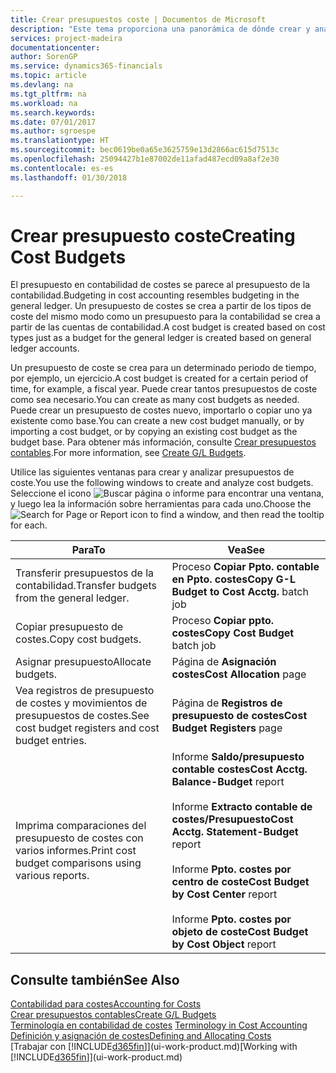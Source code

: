 ```yaml
---
title: Crear presupuestos coste | Documentos de Microsoft
description: "Este tema proporciona una panorámica de dónde crear y analizar presupuestos de costes."
services: project-madeira
documentationcenter: 
author: SorenGP
ms.service: dynamics365-financials
ms.topic: article
ms.devlang: na
ms.tgt_pltfrm: na
ms.workload: na
ms.search.keywords: 
ms.date: 07/01/2017
ms.author: sgroespe
ms.translationtype: HT
ms.sourcegitcommit: bec0619be0a65e3625759e13d2866ac615d7513c
ms.openlocfilehash: 25094427b1e87002de11afad487ecd09a8af2e30
ms.contentlocale: es-es
ms.lasthandoff: 01/30/2018

---
```

# <a name="creating-cost-budgets"></a><span data-ttu-id="652dc-103">Crear presupuesto coste</span><span class="sxs-lookup"><span data-stu-id="652dc-103">Creating Cost Budgets</span></span>
<span data-ttu-id="652dc-104">El presupuesto en contabilidad de costes se parece al presupuesto de la contabilidad.</span><span class="sxs-lookup"><span data-stu-id="652dc-104">Budgeting in cost accounting resembles budgeting in the general ledger.</span></span> <span data-ttu-id="652dc-105">Un presupuesto de costes se crea a partir de los tipos de coste del mismo modo como un presupuesto para la contabilidad se crea a partir de las cuentas de contabilidad.</span><span class="sxs-lookup"><span data-stu-id="652dc-105">A cost budget is created based on cost types just as a budget for the general ledger is created based on general ledger accounts.</span></span>  

<span data-ttu-id="652dc-106">Un presupuesto de coste se crea para un determinado periodo de tiempo, por ejemplo, un ejercicio.</span><span class="sxs-lookup"><span data-stu-id="652dc-106">A cost budget is created for a certain period of time, for example, a fiscal year.</span></span> <span data-ttu-id="652dc-107">Puede crear tantos presupuestos de coste como sea necesario.</span><span class="sxs-lookup"><span data-stu-id="652dc-107">You can create as many cost budgets as needed.</span></span> <span data-ttu-id="652dc-108">Puede crear un presupuesto de costes nuevo, importarlo o copiar uno ya existente como base.</span><span class="sxs-lookup"><span data-stu-id="652dc-108">You can create a new cost budget manually, or by importing a cost budget, or by copying an existing cost budget as the budget base.</span></span> <span data-ttu-id="652dc-109">Para obtener más información, consulte [Crear presupuestos contables](finance-how-create-budgets.md).</span><span class="sxs-lookup"><span data-stu-id="652dc-109">For more information, see [Create G/L Budgets](finance-how-create-budgets.md).</span></span>

<span data-ttu-id="652dc-110">Utilice las siguientes ventanas para crear y analizar presupuestos de coste.</span><span class="sxs-lookup"><span data-stu-id="652dc-110">You use the following windows to create and analyze cost budgets.</span></span> <span data-ttu-id="652dc-111">Seleccione el icono ![Buscar página o informe](media/ui-search/search_small.png "icono Buscar página o informe") para encontrar una ventana, y luego lea la información sobre herramientas para cada uno.</span><span class="sxs-lookup"><span data-stu-id="652dc-111">Choose the ![Search for Page or Report](media/ui-search/search_small.png "Search for Page or Report icon") icon to find a window, and then read the tooltip for each.</span></span>

|<span data-ttu-id="652dc-112">Para</span><span class="sxs-lookup"><span data-stu-id="652dc-112">To</span></span>|<span data-ttu-id="652dc-113">Vea</span><span class="sxs-lookup"><span data-stu-id="652dc-113">See</span></span>|  
|--------|---------|  
|<span data-ttu-id="652dc-114">Transferir presupuestos de la contabilidad.</span><span class="sxs-lookup"><span data-stu-id="652dc-114">Transfer budgets from the general ledger.</span></span>|<span data-ttu-id="652dc-115">Proceso **Copiar Ppto. contable en Ppto. costes**</span><span class="sxs-lookup"><span data-stu-id="652dc-115">**Copy G-L Budget to Cost Acctg.** batch job</span></span>|  
|<span data-ttu-id="652dc-116">Copiar presupuesto de costes.</span><span class="sxs-lookup"><span data-stu-id="652dc-116">Copy cost budgets.</span></span>|<span data-ttu-id="652dc-117">Proceso **Copiar ppto. costes**</span><span class="sxs-lookup"><span data-stu-id="652dc-117">**Copy Cost Budget** batch job</span></span>|  
|<span data-ttu-id="652dc-118">Asignar presupuesto</span><span class="sxs-lookup"><span data-stu-id="652dc-118">Allocate budgets.</span></span>|<span data-ttu-id="652dc-119">Página de **Asignación costes**</span><span class="sxs-lookup"><span data-stu-id="652dc-119">**Cost Allocation** page</span></span>|  
|<span data-ttu-id="652dc-120">Vea registros de presupuesto de costes y movimientos de presupuestos de costes.</span><span class="sxs-lookup"><span data-stu-id="652dc-120">See cost budget registers and cost budget entries.</span></span>|<span data-ttu-id="652dc-121">Página de **Registros de presupuesto de costes**</span><span class="sxs-lookup"><span data-stu-id="652dc-121">**Cost Budget Registers** page</span></span>|  
|<span data-ttu-id="652dc-122">Imprima comparaciones del presupuesto de costes con varios informes.</span><span class="sxs-lookup"><span data-stu-id="652dc-122">Print cost budget comparisons using various reports.</span></span>|<span data-ttu-id="652dc-123">Informe **Saldo/presupuesto contable costes**</span><span class="sxs-lookup"><span data-stu-id="652dc-123">**Cost Acctg. Balance-Budget** report</span></span><br /><br /> <span data-ttu-id="652dc-124">Informe **Extracto contable de costes/Presupuesto**</span><span class="sxs-lookup"><span data-stu-id="652dc-124">**Cost Acctg. Statement-Budget** report</span></span><br /><br /> <span data-ttu-id="652dc-125">Informe **Ppto. costes por centro de coste**</span><span class="sxs-lookup"><span data-stu-id="652dc-125">**Cost Budget by Cost Center** report</span></span><br /><br /> <span data-ttu-id="652dc-126">Informe **Ppto. costes por objeto de coste**</span><span class="sxs-lookup"><span data-stu-id="652dc-126">**Cost Budget by Cost Object** report</span></span>|  

## <a name="see-also"></a><span data-ttu-id="652dc-127">Consulte también</span><span class="sxs-lookup"><span data-stu-id="652dc-127">See Also</span></span>  
[<span data-ttu-id="652dc-128">Contabilidad para costes</span><span class="sxs-lookup"><span data-stu-id="652dc-128">Accounting for Costs</span></span>](finance-manage-cost-accounting.md)  
[<span data-ttu-id="652dc-129">Crear presupuestos contables</span><span class="sxs-lookup"><span data-stu-id="652dc-129">Create G/L Budgets</span></span>](finance-how-create-budgets.md)  
<span data-ttu-id="652dc-130">[Terminología en contabilidad de costes](finance-terminology-in-cost-accounting.md) </span><span class="sxs-lookup"><span data-stu-id="652dc-130">[Terminology in Cost Accounting](finance-terminology-in-cost-accounting.md) </span></span>  
[<span data-ttu-id="652dc-131">Definición y asignación de costes</span><span class="sxs-lookup"><span data-stu-id="652dc-131">Defining and Allocating Costs</span></span>](finance-define-and-allocate-costs.md)  
<span data-ttu-id="652dc-132">[Trabajar con [!INCLUDE[d365fin](includes/d365fin_md.md)]](ui-work-product.md)</span><span class="sxs-lookup"><span data-stu-id="652dc-132">[Working with [!INCLUDE[d365fin](includes/d365fin_md.md)]](ui-work-product.md)</span></span>

